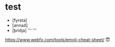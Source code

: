 # test
- [fyrsta]
- [annað]
- [þriðja]
'''
<span class="mega-octicon octicon-octoface"></span>'''

https://www.webfx.com/tools/emoji-cheat-sheet/
:innocent:
